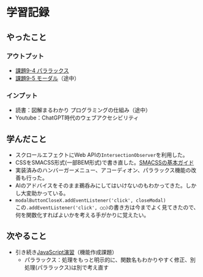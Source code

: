 # 学習記録

## やったこと

### アウトプット
- [課題9-4 パララックス](../practice/javascript/kadai9/)
- [課題9-5 モーダル](../practice/javascript/kadai9/)（途中）

### インプット
- 読書：図解まるわかり プログラミングの仕組み（途中）
- Youtube：ChatGPT時代のウェブアクセシビリティ

## 学んだこと
- スクロールエフェクトにWeb APIの`IntersectionObserver`を利用した。
- CSSをSMACSS形式(一部BEM形式)で書き直した。[SMACSSの基本ガイド](../note/css/smacss-guide.md)
- 実装済みのハンバーガーメニュー、アコーディオン、パララックス機能の改善も行った。
- AIのアドバイスをそのまま鵜呑みにしてはいけないのもわかってきた。しかし大変助かっている。
- `modalButtonCloseX.addEventListener('click', closeModal)`  
この`.addEventListener('click', ◯◯)`の書き方は今までよく見てきたので、何を関数化すればよいかを考える手がかりに覚えたい。

## 次やること
- 引き続き[JavaScript演習](../practice/javascript/kadai9/)（機能作成課題）
    - パララックス：処理をもっと明示的に、関数名もわかりやすく修正、別処理(パララックス)は別で考え直す